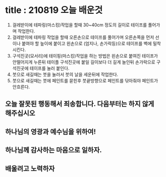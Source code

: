 # title : 210819 오늘 배운것
1. 걸레받이에 테파링(마스킹)작업을 할때 30~40cm 정도의 길이로 테이프를 풀어가며 작업한다.
2. 걸레받이에 테파링 작업을 할때 오른손으로 테이프를 풀어가며 오른손쪽을 먼저 선이나 붙여야 할 높이에 붙이고 왼손으로 (엄지나, 손가락등)으로 테이프를 벽에 밀착 시킨다.
3. 구석진곳(모서리)에 테이핑(마스킹)작업을 하는 방법은 왼손으로 붙여진 테이프가 안떨어지게 누른뒤 테이플 구석진곳에 붙일 길이보다 더 길게 늘인뒤 손가락으로 구석진곳에 테이프를 눌러 붙인다.
4. 붓으로 새길때는 붓을 눌러서 붓의 날을 세운뒤에 작업한다.
5. 붓으로 새길때는 붓에 페인트를 묻힌후 붓끝방향으로 페인트를 닦아줘야 페인트가 안흐른다.

## 오늘 잘못된 행동해서 죄송합니다. 다음부터는 하지 않게 해주십시오
## 하나님의 영광과 예수님을 위하여!
## 하나님께 감사하는 마음으로 일하자.
## 배울려고 노력하자
